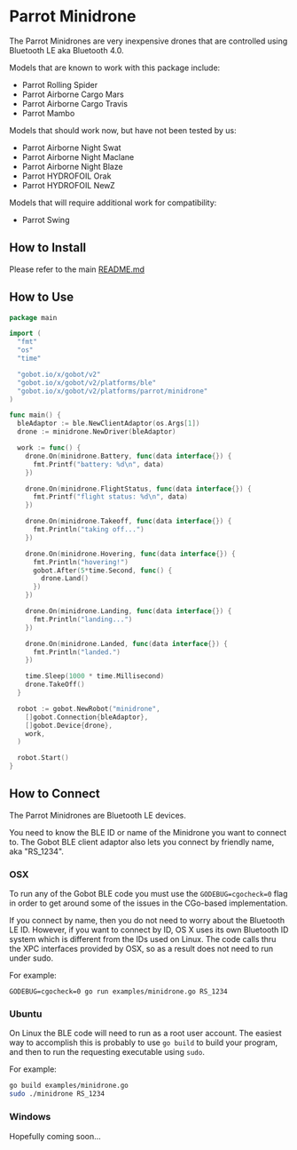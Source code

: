 # Parrot Minidrone

The Parrot Minidrones are very inexpensive drones that are controlled using Bluetooth LE aka Bluetooth 4.0.

Models that are known to work with this package include:

- Parrot Rolling Spider
- Parrot Airborne Cargo Mars
- Parrot Airborne Cargo Travis
- Parrot Mambo

Models that should work now, but have not been tested by us:

- Parrot Airborne Night Swat
- Parrot Airborne Night Maclane
- Parrot Airborne Night Blaze
- Parrot HYDROFOIL Orak
- Parrot HYDROFOIL NewZ

Models that will require additional work for compatibility:

- Parrot Swing

## How to Install

Please refer to the main [README.md](https://github.com/hybridgroup/gobot/blob/release/README.md)

## How to Use

```go
package main

import (
  "fmt"
  "os"
  "time"

  "gobot.io/x/gobot/v2"
  "gobot.io/x/gobot/v2/platforms/ble"
  "gobot.io/x/gobot/v2/platforms/parrot/minidrone"
)

func main() {
  bleAdaptor := ble.NewClientAdaptor(os.Args[1])
  drone := minidrone.NewDriver(bleAdaptor)

  work := func() {
    drone.On(minidrone.Battery, func(data interface{}) {
      fmt.Printf("battery: %d\n", data)
    })

    drone.On(minidrone.FlightStatus, func(data interface{}) {
      fmt.Printf("flight status: %d\n", data)
    })

    drone.On(minidrone.Takeoff, func(data interface{}) {
      fmt.Println("taking off...")
    })

    drone.On(minidrone.Hovering, func(data interface{}) {
      fmt.Println("hovering!")
      gobot.After(5*time.Second, func() {
        drone.Land()
      })
    })

    drone.On(minidrone.Landing, func(data interface{}) {
      fmt.Println("landing...")
    })

    drone.On(minidrone.Landed, func(data interface{}) {
      fmt.Println("landed.")
    })

    time.Sleep(1000 * time.Millisecond)
    drone.TakeOff()
  }

  robot := gobot.NewRobot("minidrone",
    []gobot.Connection{bleAdaptor},
    []gobot.Device{drone},
    work,
  )

  robot.Start()
}
```

## How to Connect

The Parrot Minidrones are Bluetooth LE devices.

You need to know the BLE ID or name of the Minidrone you want to connect to. The Gobot BLE client adaptor also lets you
connect by friendly name, aka "RS_1234".

### OSX

To run any of the Gobot BLE code you must use the `GODEBUG=cgocheck=0` flag in order to get around some of the issues in
the CGo-based implementation.

If you connect by name, then you do not need to worry about the Bluetooth LE ID. However, if you want to connect by ID,
OS X uses its own Bluetooth ID system which is different from the IDs used on Linux. The code calls thru the XPC interfaces
provided by OSX, so as a result does not need to run under sudo.

For example:

`GODEBUG=cgocheck=0 go run examples/minidrone.go RS_1234`

### Ubuntu

On Linux the BLE code will need to run as a root user account. The easiest way to accomplish this is probably to use
`go build` to build your program, and then to run the requesting executable using `sudo`.

For example:

```sh
go build examples/minidrone.go
sudo ./minidrone RS_1234
```

### Windows

Hopefully coming soon...
